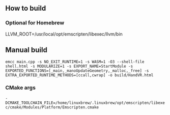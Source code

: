## How to build

### Optional for Homebrew

LLVM_ROOT=/usr/local/opt/emscripten/libexec/llvm/bin


## Manual build
`emcc main.cpp -s NO_EXIT_RUNTIME=1 -s WASM=1 -O3 --shell-file shell.html -s MODULARIZE=1 -s EXPORT_NAME=StartModule -s EXPORTED_FUNCTIONS=[_main,_manoUpdateGeometry,_malloc,_free] -s EXTRA_EXPORTED_RUNTIME_METHODS=[ccall,cwrap] -o build/HandVR.html`

### CMake args
`-DCMAKE_TOOLCHAIN_FILE=/home/linuxbrew/.linuxbrew/opt/emscripten/libexec/cmake/Modules/Platform/Emscripten.cmake`
